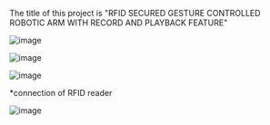 The title of this project is "RFID SECURED GESTURE CONTROLLED ROBOTIC ARM WITH RECORD AND PLAYBACK FEATURE"

![image](https://user-images.githubusercontent.com/121758341/232416036-eb957547-9998-4fc4-a6d3-09271d296ce5.png)

![image](https://user-images.githubusercontent.com/121758341/232397852-9cb7af0b-c635-417b-aa0a-421a6e8d795d.png)

![image](https://user-images.githubusercontent.com/121758341/232398011-799b831e-cbf4-4bdb-b675-784cd92a368c.png)

*connection of RFID reader

![image](https://user-images.githubusercontent.com/121758341/232398744-47005545-0734-49e7-9fbe-274ebb06269d.png)

